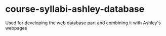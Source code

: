 # course-syllabi-ashley-database
Used for developing the web database part and combining it with Ashley's webpages 
